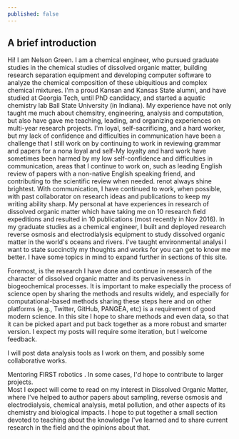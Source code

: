 ```yaml
---
published: false
---
```

## A brief introduction

Hi! I am Nelson Green. I am a chemical engineer, who pursued graduate studies in the chemical studies of dissolved organic matter, building research separation equipment and developing computer software to analyze the chemical composition of these ubiquitious and complex chemical mixtures. I'm a proud Kansan and Kansas State alumni, and have studied at Georgia Tech, until PhD candidacy, and started a aquatic chemistry lab Ball State University (in Indiana).  My experience have not only taught me much about chemsitry, engineering, analysis and computation, but also have gave me teaching, leading, and organizing experiences on multi-year research projects. I'm loyal, self-sacrificing, and a hard worker, but my lack of confidence and difficulties in communication have been a challenge that I still work on by continuing to work in reviewing grammar and papers for a nona loyal and self-My loyalty and hard work have sometimes been harmed by my low self-confidence and difficulties in communication, areas that I continue to work on, such as leading English review of papers with a non-native English speaking friend, and contributing to the scientific review when needed. renot always shine brightest. With communication, I have continued to work, when possible, with past collaborator on research ideas and publications to keep my writing ability sharp.  My personal  at  have experiences in research of dissolved organic matter which have taking me on 10 research field expeditions and resulted in 10 publications (most recently in Nov 2016).  In my graduate studies as a chemical engineer, I built and deployed research reverse osmosis and electrodialysis equipment to study dissolved organic matter in the world's oceans and rivers.  I've taught environmental analysi
I want to state succinctly my thoughts and works for you can get to know me better. I have some topics in mind to expand further in sections of this site.  

Foremost, is the research I have done and continue in research of the character of dissolved organic matter and its pervasiveness in biogeochemical processes.  It is important to make especially the process of science open by sharing the methods and results widely, and especially for computational-based methods sharing these steps here and on other platforms (e.g., Twitter, GitHub, PANGEA, etc) is a requirement of good modern science. In this site I hope to share methods and even data, so that it can be picked apart and put back together as a more robust and smarter version. I expect my posts will require some iteration, but I welcome feedback.

I will post data analysis tools as I work on them, and possibly some collaborative works.  

Mentoring FIRST robotics .  In some cases, I'd hope to contribute to larger projects.  
Most I expect will come to read on my interest in Dissolved Organic Matter, where I've helped to author papers about sampling, reverse osmosis and electrodialysis, chemical analysis, metal pollution, and other aspects of its chemistry and biological impacts. I hope to put together a small section devoted to teaching about the knowledge I've learned and to share current research in the field and the opinions about that.  
